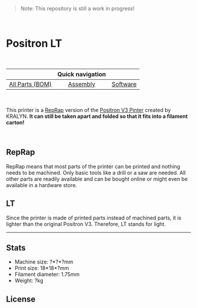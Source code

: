 > Note: This repository is still a work in progress!

<br>

# Positron LT

<br>

| | Quick navigation | |
| --- | :---: | --- |
| [All Parts (BOM)](/Parts) | [Assembly](/Assembly) | [Software](/Software) | 

<br>

This printer is a [RepRap](https://reprap.org/wiki/RepRap) version of the [Positron V3 Pinter](https://github.com/KRALYN/PositronV3) created by KRALYN. **It can still be taken apart and folded so that it fits into a filament carton!**

<br>

## RepRap
RepRap means that most parts of the printer can be printed and nothing needs to be machined. Only basic tools like a drill or a saw are needed. All other parts are readily available and can be bought online or might even be available in a hardware store.

## LT
Since the printer is made of printed parts instead of machined parts, it is lighter than the original Positron V3. Therefore, LT stands for light.

<hr>

## Stats

- Machine size: ?\*?\*?mm
- Print size: 18\*18\*?mm
- Filament diameter: 1.75mm
- Weight: ?kg

## License

